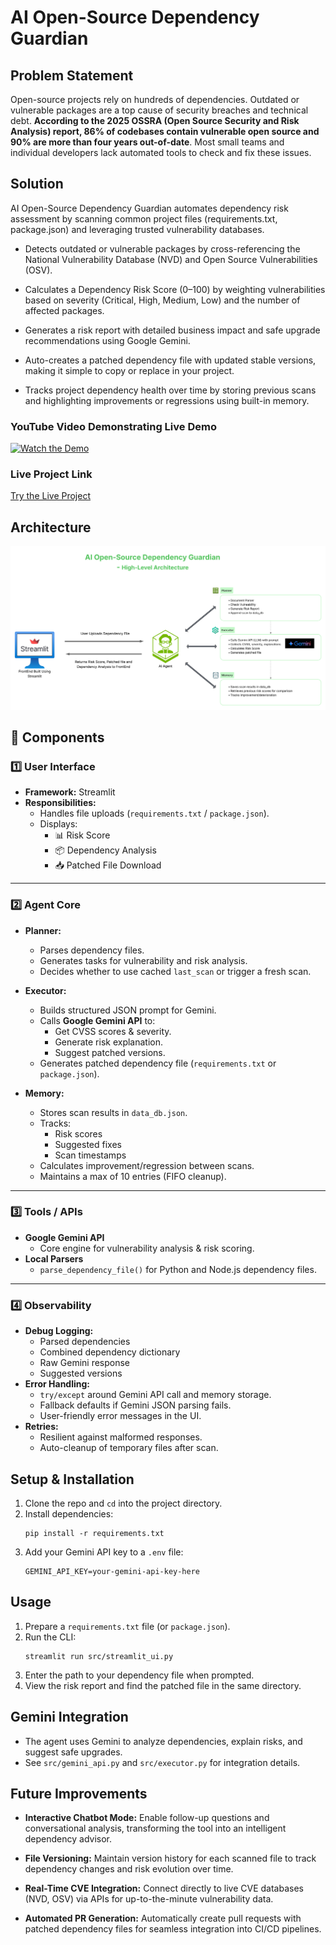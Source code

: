 # AI Open-Source Dependency Guardian

## Problem Statement
Open-source projects rely on hundreds of dependencies. Outdated or vulnerable packages are a top cause of security breaches and technical debt. **According to the 2025 OSSRA (Open Source Security and Risk Analysis) report, 86% of codebases contain vulnerable open source and 90% are more than four years out-of-date**. Most small teams and individual developers lack automated tools to check and fix these issues.

## Solution
AI Open-Source Dependency Guardian automates dependency risk assessment by scanning common project files (requirements.txt, package.json) and leveraging trusted vulnerability databases.

- Detects outdated or vulnerable packages by cross-referencing the National Vulnerability Database (NVD) and Open Source Vulnerabilities (OSV).

- Calculates a Dependency Risk Score (0–100) by weighting vulnerabilities based on severity (Critical, High, Medium, Low) and the number of affected packages.

- Generates a risk report with detailed business impact and safe upgrade recommendations using Google Gemini.

- Auto-creates a patched dependency file with updated stable versions, making it simple to copy or replace in your project.

- Tracks project dependency health over time by storing previous scans and highlighting improvements or regressions using built-in memory.

### YouTube Video Demonstrating Live Demo
[![Watch the Demo](https://img.youtube.com/vi/4YxTJUh-PK4/hqdefault.jpg)](https://youtu.be/4YxTJUh-PK4)

### Live Project Link
[Try the Live Project](https://aiguardian.streamlit.app/)


## Architecture 

![Architecture Diagram](src/media/AI%20Open-Source%20Guardian-Arch.png)

## 🔧 Components

### 1️⃣ User Interface
- **Framework:** Streamlit  
- **Responsibilities:**
  - Handles file uploads (`requirements.txt` / `package.json`).
  - Displays:
    - 📊 Risk Score
    - 📦 Dependency Analysis
    - 📥 Patched File Download

---

### 2️⃣ Agent Core
- **Planner:**
  - Parses dependency files.
  - Generates tasks for vulnerability and risk analysis.
  - Decides whether to use cached `last_scan` or trigger a fresh scan.

- **Executor:**
  - Builds structured JSON prompt for Gemini.
  - Calls **Google Gemini API** to:
    - Get CVSS scores & severity.
    - Generate risk explanation.
    - Suggest patched versions.
  - Generates patched dependency file (`requirements.txt` or `package.json`).

- **Memory:**
  - Stores scan results in `data_db.json`.
  - Tracks:
    - Risk scores
    - Suggested fixes
    - Scan timestamps
  - Calculates improvement/regression between scans.
  - Maintains a max of 10 entries (FIFO cleanup).

---

### 3️⃣ Tools / APIs
- **Google Gemini API**
  - Core engine for vulnerability analysis & risk scoring.
- **Local Parsers**
  - `parse_dependency_file()` for Python and Node.js dependency files.

---

### 4️⃣ Observability
- **Debug Logging:**
  - Parsed dependencies
  - Combined dependency dictionary
  - Raw Gemini response
  - Suggested versions
- **Error Handling:**
  - `try/except` around Gemini API call and memory storage.
  - Fallback defaults if Gemini JSON parsing fails.
  - User-friendly error messages in the UI.
- **Retries:**
  - Resilient against malformed responses.
  - Auto-cleanup of temporary files after scan.


## Setup & Installation
1. Clone the repo and `cd` into the project directory.
2. Install dependencies:
   ```
   pip install -r requirements.txt
   ```
3. Add your Gemini API key to a `.env` file:
   ```
   GEMINI_API_KEY=your-gemini-api-key-here
   ```

## Usage
1. Prepare a `requirements.txt` file (or `package.json`).
2. Run the CLI:
   ```
   streamlit run src/streamlit_ui.py
   ```
3. Enter the path to your dependency file when prompted.
4. View the risk report and find the patched file in the same directory.

## Gemini Integration
- The agent uses Gemini to analyze dependencies, explain risks, and suggest safe upgrades.
- See `src/gemini_api.py` and `src/executor.py` for integration details.

## Future Improvements
- **Interactive Chatbot Mode:** Enable follow-up questions and conversational analysis, transforming the tool into an intelligent dependency advisor.

- **File Versioning:** Maintain version history for each scanned file to track dependency changes and risk evolution over time.

- **Real-Time CVE Integration:** Connect directly to live CVE databases (NVD, OSV) via APIs for up-to-the-minute vulnerability data.

- **Automated PR Generation:** Automatically create pull requests with patched dependency files for seamless integration into CI/CD pipelines.


